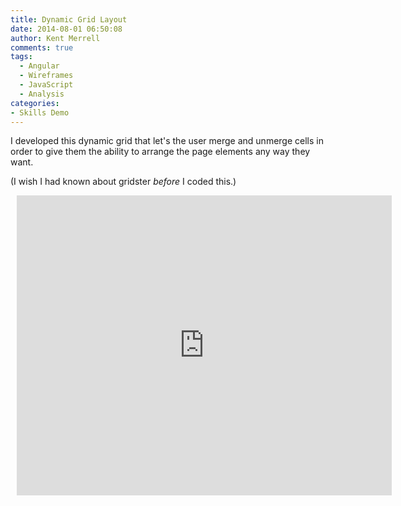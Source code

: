 ```yaml
---
title: Dynamic Grid Layout
date: 2014-08-01 06:50:08
author: Kent Merrell
comments: true
tags: 
  - Angular
  - Wireframes
  - JavaScript
  - Analysis
categories: 
- Skills Demo
---
```


I developed this dynamic grid that let's the user merge and unmerge cells in order to give them the ability to arrange the page elements any way they want.
 
(I wish I had known about gridster <em>before</em> I coded this.)
<!-- More -->
 
 
<div style="width: 600px; height: 480px; margin: 10px; position: relative;"><iframe allowfullscreen frameborder="0" style="width:600px; height:480px" src="https://www.lucidchart.com/documents/embeddedchart/27f6c92d-488e-416b-8f2c-69a693d81fbb" id="52C4_HZpGh70"></iframe></div>


